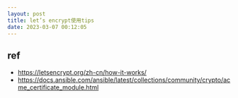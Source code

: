 ```yaml
---
layout: post
title: let’s encrypt使用tips
date: 2023-03-07 00:12:05
---
```






## ref

- https://letsencrypt.org/zh-cn/how-it-works/
- https://docs.ansible.com/ansible/latest/collections/community/crypto/acme_certificate_module.html
